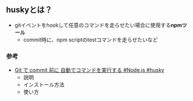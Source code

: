 ## huskyとは？

- gitイベントをhookして任意のコマンドを走らせたい場合に使用する**npmツール**
    - commit時に、npm scriptのtestコマンドを走らせたいなど

### 参考
- [Git で commit 前に 自動でコマンドを実行する #Node.js #husky](https://dev.classmethod.jp/articles/pre-commit/)
    - 説明
    - インストール方法
    - 使い方